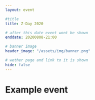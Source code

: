 ```yaml
---
layout: event

#title
title: Z-Day 2020

# after this date event wont be shown
enddate: 20200808-21:00

# banner image
header_image: "/assets/img/banner.png"

# wether page and link to it is shown
hide: false
---
```


# Example event

